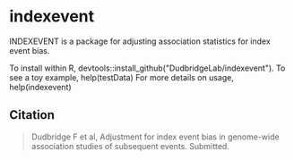 # indexevent
INDEXEVENT is a package for adjusting association statistics for index event bias.

To install within R, devtools::install_github("DudbridgeLab/indexevent").
To see a toy example, help(testData)
For more details on usage, help(indexevent)

## Citation

> Dudbridge F et al, Adjustment for index event bias in genome-wide association studies of subsequent events.  Submitted.
